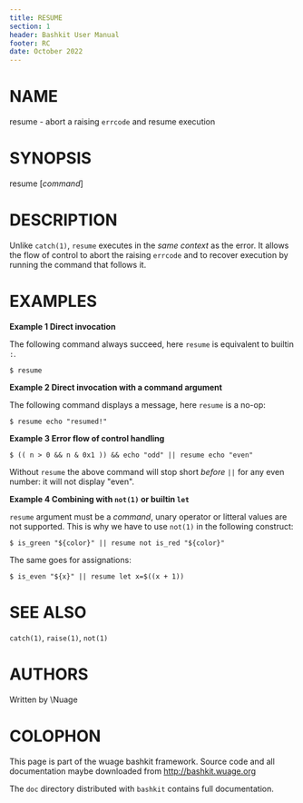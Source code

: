 ```yaml
---
title: RESUME
section: 1
header: Bashkit User Manual
footer: RC
date: October 2022
---
```


# NAME

resume - abort a raising `errcode` and resume execution

# SYNOPSIS

resume [*command*]

# DESCRIPTION

Unlike `catch(1)`, `resume` executes in the *same context* as the error.
It allows the flow of control to abort the raising `errcode` and to recover
execution by running the command that follows it.

# EXAMPLES

  **Example 1 Direct invocation**

  The following command always succeed, here `resume` is equivalent to
  builtin `:`.

    $ resume

  **Example 2 Direct invocation with a command argument**

  The following command displays a message, here `resume` is a no-op:

    $ resume echo "resumed!"

  **Example 3 Error flow of control handling**

    $ (( n > 0 && n & 0x1 )) && echo "odd" || resume echo "even"

  Without `resume` the above command will stop short *before* `||` for any
  even number: it will not display "even".

  **Example 4 Combining with `not(1)` or builtin `let`**

  `resume` argument must be a *command*, unary operator or litteral values
  are not supported. This is why we have to use `not(1)` in the following
  construct:

    $ is_green "${color}" || resume not is_red "${color}"

  The same goes for assignations:

    $ is_even "${x}" || resume let x=$((x + 1))

# SEE ALSO

`catch(1)`, `raise(1)`, `not(1)`

# AUTHORS
Written by \\Nuage

# COLOPHON
This page is part of the wuage bashkit framework. Source code and all
documentation maybe downloaded from <http://bashkit.wuage.org>

The `doc` directory distributed with `bashkit` contains full documentation.
